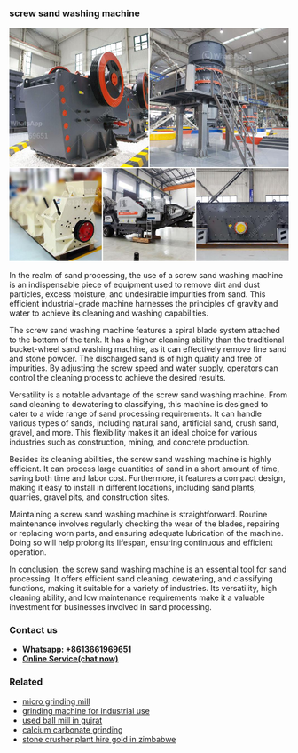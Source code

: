 <h3>screw sand washing machine</h3><img src='1706767179.jpg' alt=''><p>In the realm of sand processing, the use of a screw sand washing machine is an indispensable piece of equipment used to remove dirt and dust particles, excess moisture, and undesirable impurities from sand. This efficient industrial-grade machine harnesses the principles of gravity and water to achieve its cleaning and washing capabilities.</p><p>The screw sand washing machine features a spiral blade system attached to the bottom of the tank. It has a higher cleaning ability than the traditional bucket-wheel sand washing machine, as it can effectively remove fine sand and stone powder. The discharged sand is of high quality and free of impurities. By adjusting the screw speed and water supply, operators can control the cleaning process to achieve the desired results.</p><p>Versatility is a notable advantage of the screw sand washing machine. From sand cleaning to dewatering to classifying, this machine is designed to cater to a wide range of sand processing requirements. It can handle various types of sands, including natural sand, artificial sand, crush sand, gravel, and more. This flexibility makes it an ideal choice for various industries such as construction, mining, and concrete production.</p><p>Besides its cleaning abilities, the screw sand washing machine is highly efficient. It can process large quantities of sand in a short amount of time, saving both time and labor cost. Furthermore, it features a compact design, making it easy to install in different locations, including sand plants, quarries, gravel pits, and construction sites.</p><p>Maintaining a screw sand washing machine is straightforward. Routine maintenance involves regularly checking the wear of the blades, repairing or replacing worn parts, and ensuring adequate lubrication of the machine. Doing so will help prolong its lifespan, ensuring continuous and efficient operation.</p><p>In conclusion, the screw sand washing machine is an essential tool for sand processing. It offers efficient sand cleaning, dewatering, and classifying functions, making it suitable for a variety of industries. Its versatility, high cleaning ability, and low maintenance requirements make it a valuable investment for businesses involved in sand processing.</p><h3>Contact us</h3><ul><li><strong>Whatsapp:&nbsp;<a href="https://wa.me/8613661969651">+8613661969651</a></strong></li><li><a href="https://swt.shibang-china.com/?git&amp;zhl&amp;screw sand washing machine"><strong>Online Service(chat now)</strong></a></li></ul><h3>Related</h3><ul><li><a href='micro grinding mill.md'>micro grinding mill</a></li><li><a href='grinding machine for industrial use.md'>grinding machine for industrial use</a></li><li><a href='used ball mill in gujrat.md'>used ball mill in gujrat</a></li><li><a href='calcium carbonate grinding.md'>calcium carbonate grinding</a></li><li><a href='stone crusher plant hire gold in zimbabwe.md'>stone crusher plant hire gold in zimbabwe</a></li></ul>
